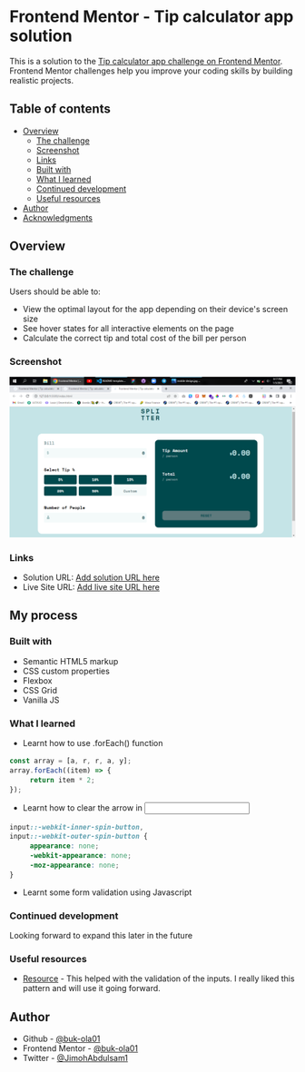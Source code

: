 # Frontend Mentor - Tip calculator app solution

This is a solution to the [Tip calculator app challenge on Frontend Mentor](https://www.frontendmentor.io/challenges/tip-calculator-app-ugJNGbJUX). Frontend Mentor challenges help you improve your coding skills by building realistic projects.

## Table of contents

-    [Overview](#overview)
     -    [The challenge](Tip-Calculator-App)
     -    [Screenshot](images/screenshot.png)
     -    [Links](#)
     -    [Built with](HTML-CSS-JS)
     -    [What I learned](#what-i-learned)
     -    [Continued development](#continued-development)
     -    [Useful resources](#useful-resources)
-    [Author](#author)
-    [Acknowledgments](#acknowledgments)

## Overview

### The challenge

Users should be able to:

-    View the optimal layout for the app depending on their device's screen size
-    See hover states for all interactive elements on the page
-    Calculate the correct tip and total cost of the bill per person

### Screenshot

![](images/screenshot.png)

### Links

-    Solution URL: [Add solution URL here](https://gith)
-    Live Site URL: [Add live site URL here](https://your-live-site-url.com)

## My process

### Built with

-    Semantic HTML5 markup
-    CSS custom properties
-    Flexbox
-    CSS Grid
-    Vanilla JS

### What I learned

-    Learnt how to use .forEach() function

```js
const array = [a, r, r, a, y];
array.forEach((item) => {
     return item * 2;
});
```

-    Learnt how to clear the arrow in <input type="number">

```css
input::-webkit-inner-spin-button,
input::-webkit-outer-spin-button {
     appearance: none;
     -webkit-appearance: none;
     -moz-appearance: none;
}
```

-    Learnt some form validation using Javascript

### Continued development

Looking forward to expand this later in the future

### Useful resources

-    [Resource](https://www.javascript.info) - This helped with the validation of the inputs. I really liked this pattern and will use it going forward.

## Author

-    Github - [@buk-ola01](https://github.com/buk-ola01)
-    Frontend Mentor - [@buk-ola01](https://www.frontendmentor.io/profile/buk-ola01)
-    Twitter - [@JimohAbdulsam1](https://twitter.com/JimohAbdulsam1)
